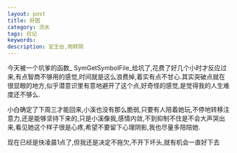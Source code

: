 ```yaml
---
layout: post
title: 好困
category: 流水
tags: 日记
keywords: 
description: 定王台,雨转阴
---
```


今天被一个坑爹的函数\_ SymGetSymbolFile\_给坑了,花费了好几个小时才反应过来,有点智商不够用的感觉,时间就是这么浪费掉,着实有点不甘心.其实突破点就在很显眼的地方,似乎潜意识里有意地避开了这个点,好奇怪的感觉,是觉得我的人生难度还不够么.

小白确定了下周三才能回来,小溪也没有那么脆弱,只要有人陪着她玩,不停地转移注意力,还是能够坚持下来的,只是小溪像我,感情内敛,不到抑制不住是不会大声哭出来,看见她这个样子很是心疼,希望不要留下心理阴影,我也尽量多陪陪她.

现在已经是快凌晨1点了,但我还是决定不拖欠,不开下坏头,就有机会一直好下去
